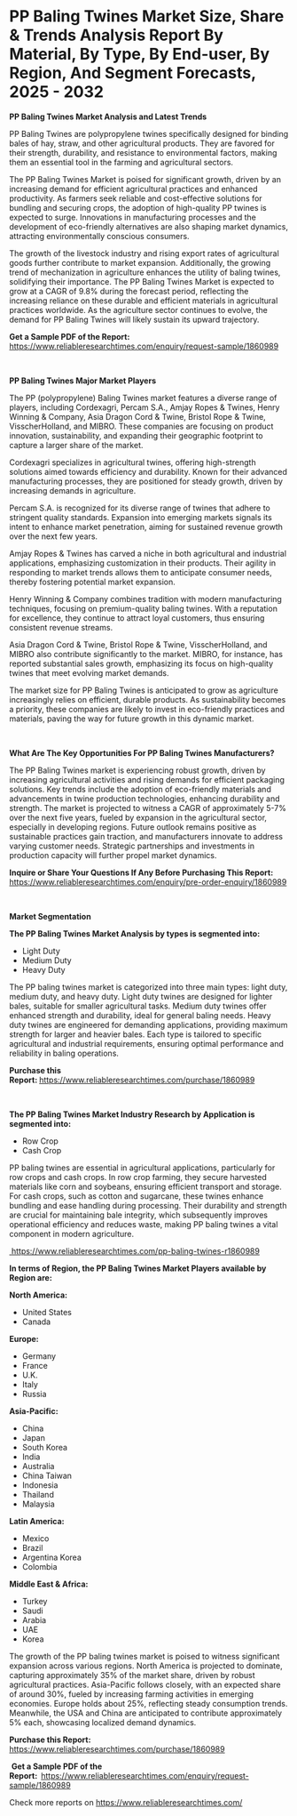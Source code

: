 <p><h1>PP Baling Twines Market Size, Share & Trends Analysis Report By Material, By Type, By End-user, By Region, And Segment Forecasts, 2025 - 2032</h1></p><p><strong>PP Baling Twines Market Analysis and Latest Trends</strong></p>
<p><p>PP Baling Twines are polypropylene twines specifically designed for binding bales of hay, straw, and other agricultural products. They are favored for their strength, durability, and resistance to environmental factors, making them an essential tool in the farming and agricultural sectors. </p><p>The PP Baling Twines Market is poised for significant growth, driven by an increasing demand for efficient agricultural practices and enhanced productivity. As farmers seek reliable and cost-effective solutions for bundling and securing crops, the adoption of high-quality PP twines is expected to surge. Innovations in manufacturing processes and the development of eco-friendly alternatives are also shaping market dynamics, attracting environmentally conscious consumers.</p><p>The growth of the livestock industry and rising export rates of agricultural goods further contribute to market expansion. Additionally, the growing trend of mechanization in agriculture enhances the utility of baling twines, solidifying their importance. The PP Baling Twines Market is expected to grow at a CAGR of 9.8% during the forecast period, reflecting the increasing reliance on these durable and efficient materials in agricultural practices worldwide. As the agriculture sector continues to evolve, the demand for PP Baling Twines will likely sustain its upward trajectory.</p></p>
<p><strong>Get a Sample PDF of the Report:&nbsp;</strong> <a href="https://www.reliableresearchtimes.com/enquiry/request-sample/1860989?utm_campaign=3004&utm_medium=2&utm_source=Github&utm_content=ia&utm_term=03042025&utm_id=pp-baling-twines">https://www.reliableresearchtimes.com/enquiry/request-sample/1860989</a></p>
<p>&nbsp;</p>
<p><strong>PP Baling Twines Major Market Players</strong></p>
<p><p>The PP (polypropylene) Baling Twines market features a diverse range of players, including Cordexagri, Percam S.A., Amjay Ropes & Twines, Henry Winning & Company, Asia Dragon Cord & Twine, Bristol Rope & Twine, VisscherHolland, and MIBRO. These companies are focusing on product innovation, sustainability, and expanding their geographic footprint to capture a larger share of the market.</p><p>Cordexagri specializes in agricultural twines, offering high-strength solutions aimed towards efficiency and durability. Known for their advanced manufacturing processes, they are positioned for steady growth, driven by increasing demands in agriculture.</p><p>Percam S.A. is recognized for its diverse range of twines that adhere to stringent quality standards. Expansion into emerging markets signals its intent to enhance market penetration, aiming for sustained revenue growth over the next few years.</p><p>Amjay Ropes & Twines has carved a niche in both agricultural and industrial applications, emphasizing customization in their products. Their agility in responding to market trends allows them to anticipate consumer needs, thereby fostering potential market expansion.</p><p>Henry Winning & Company combines tradition with modern manufacturing techniques, focusing on premium-quality baling twines. With a reputation for excellence, they continue to attract loyal customers, thus ensuring consistent revenue streams.</p><p>Asia Dragon Cord & Twine, Bristol Rope & Twine, VisscherHolland, and MIBRO also contribute significantly to the market. MIBRO, for instance, has reported substantial sales growth, emphasizing its focus on high-quality twines that meet evolving market demands.</p><p>The market size for PP Baling Twines is anticipated to grow as agriculture increasingly relies on efficient, durable products. As sustainability becomes a priority, these companies are likely to invest in eco-friendly practices and materials, paving the way for future growth in this dynamic market.</p></p>
<p>&nbsp;</p>
<p><strong>What Are The Key Opportunities For PP Baling Twines Manufacturers?</strong></p>
<p><p>The PP Baling Twines market is experiencing robust growth, driven by increasing agricultural activities and rising demands for efficient packaging solutions. Key trends include the adoption of eco-friendly materials and advancements in twine production technologies, enhancing durability and strength. The market is projected to witness a CAGR of approximately 5-7% over the next five years, fueled by expansion in the agricultural sector, especially in developing regions. Future outlook remains positive as sustainable practices gain traction, and manufacturers innovate to address varying customer needs. Strategic partnerships and investments in production capacity will further propel market dynamics.</p></p>
<p><strong>Inquire or Share Your Questions If Any Before Purchasing This Report:</strong> <a href="https://www.reliableresearchtimes.com/enquiry/pre-order-enquiry/1860989?utm_campaign=3004&utm_medium=2&utm_source=Github&utm_content=ia&utm_term=03042025&utm_id=pp-baling-twines">https://www.reliableresearchtimes.com/enquiry/pre-order-enquiry/1860989</a></p>
<p>&nbsp;</p>
<p><strong>Market Segmentation</strong></p>
<p><strong>The PP Baling Twines Market Analysis by types is segmented into:</strong></p>
<p><ul><li>Light Duty</li><li>Medium Duty</li><li>Heavy Duty</li></ul></p>
<p><p>The PP baling twines market is categorized into three main types: light duty, medium duty, and heavy duty. Light duty twines are designed for lighter bales, suitable for smaller agricultural tasks. Medium duty twines offer enhanced strength and durability, ideal for general baling needs. Heavy duty twines are engineered for demanding applications, providing maximum strength for larger and heavier bales. Each type is tailored to specific agricultural and industrial requirements, ensuring optimal performance and reliability in baling operations.</p></p>
<p><strong>Purchase this Report:&nbsp;</strong><a href="https://www.reliableresearchtimes.com/purchase/1860989?utm_campaign=3004&utm_medium=2&utm_source=Github&utm_content=ia&utm_term=03042025&utm_id=pp-baling-twines">https://www.reliableresearchtimes.com/purchase/1860989</a></p>
<p>&nbsp;</p>
<p><strong>The PP Baling Twines Market Industry Research by Application is segmented into:</strong></p>
<p><ul><li>Row Crop</li><li>Cash Crop</li></ul></p>
<p><p>PP baling twines are essential in agricultural applications, particularly for row crops and cash crops. In row crop farming, they secure harvested materials like corn and soybeans, ensuring efficient transport and storage. For cash crops, such as cotton and sugarcane, these twines enhance bundling and ease handling during processing. Their durability and strength are crucial for maintaining bale integrity, which subsequently improves operational efficiency and reduces waste, making PP baling twines a vital component in modern agriculture.</p></p>
<p><a href="https://www.reliableresearchtimes.com/pp-baling-twines-r1860989?utm_campaign=3004&utm_medium=2&utm_source=Github&utm_content=ia&utm_term=03042025&utm_id=pp-baling-twines">&nbsp;https://www.reliableresearchtimes.com/pp-baling-twines-r1860989</a></p>
<p><strong>In terms of Region, the PP Baling Twines Market Players available by Region are:</strong></p>
<p>
    <p> <strong> North America: </strong>
        <ul>
            <li>United States</li>
            <li>Canada</li>
        </ul>
        </p> 
    <p> <strong> Europe: </strong>
        <ul>
            <li>Germany</li>
            <li>France</li>
            <li>U.K.</li>
            <li>Italy</li>
            <li>Russia</li>
        </ul>
        </p> 
    <p> <strong> Asia-Pacific: </strong>
        <ul>
            <li>China</li>
            <li>Japan</li>
            <li>South Korea</li>
            <li>India</li>
            <li>Australia</li>
            <li>China Taiwan</li>
            <li>Indonesia</li>
            <li>Thailand</li>
            <li>Malaysia</li>
        </ul>
        </p> 
    <p> <strong> Latin America: </strong>
        <ul>
            <li>Mexico</li>
            <li>Brazil</li>
            <li>Argentina Korea</li>
            <li>Colombia</li>
        </ul>
        </p> 
    <p> <strong> Middle East & Africa: </strong>
        <ul>
            <li>Turkey</li>
            <li>Saudi</li>
            <li>Arabia</li>
            <li>UAE</li>
            <li>Korea</li>
        </ul>
    </p>
    </p>
<p><p>The growth of the PP baling twines market is poised to witness significant expansion across various regions. North America is projected to dominate, capturing approximately 35% of the market share, driven by robust agricultural practices. Asia-Pacific follows closely, with an expected share of around 30%, fueled by increasing farming activities in emerging economies. Europe holds about 25%, reflecting steady consumption trends. Meanwhile, the USA and China are anticipated to contribute approximately 5% each, showcasing localized demand dynamics.</p></p>
<p><strong>Purchase this Report: </strong><a href="https://www.reliableresearchtimes.com/purchase/1860989?utm_campaign=3004&utm_medium=2&utm_source=Github&utm_content=ia&utm_term=03042025&utm_id=pp-baling-twines">https://www.reliableresearchtimes.com/purchase/1860989</a></p>
<p>&nbsp;<strong>Get a Sample PDF of the Report:&nbsp;&nbsp;</strong><a href="https://www.reliableresearchtimes.com/enquiry/request-sample/1860989?utm_campaign=3004&utm_medium=2&utm_source=Github&utm_content=ia&utm_term=03042025&utm_id=pp-baling-twines">https://www.reliableresearchtimes.com/enquiry/request-sample/1860989</a></p>
<p><strong></strong></p>
<p>Check more reports on <a href="https://www.reliableresearchtimes.com/?utm_campaign=3004&utm_medium=2&utm_source=Github&utm_content=ia&utm_term=03042025&utm_id=pp-baling-twines">https://www.reliableresearchtimes.com/</a></p>
